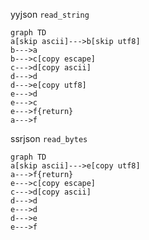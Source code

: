 yyjson `read_string`

```mermaid 
graph TD
a[skip ascii]--->b[skip utf8]
b--->a
b--->c[copy escape]
c--->d[copy ascii]
d--->d
d--->e[copy utf8]
e--->d
e--->c
e--->f{return}
a--->f
```

ssrjson `read_bytes`

```mermaid
graph TD
a[skip ascii]--->e[copy utf8]
a--->f{return}
e--->c[copy escape]
c--->d[copy ascii]
d--->d
e--->d
d--->e
e--->f

```

